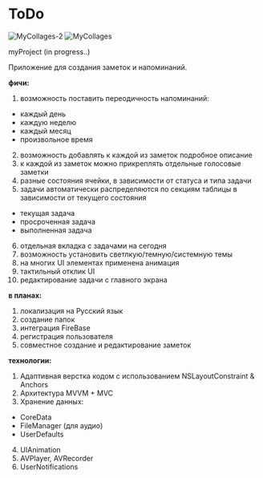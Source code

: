 # ToDo
![MyCollages-2](https://user-images.githubusercontent.com/97259692/192172196-5d35bcdf-ee6d-4182-a7e6-18c9d86b5c0e.png)
![MyCollages](https://user-images.githubusercontent.com/97259692/192172137-cb3139f1-75a1-408b-a56a-edf8aa3eb0aa.png)


myProject (in progress..)

Приложение для создания заметок и напоминаний. 

**фичи:**
1. возможность поставить переодичность напоминаний:
 - каждый день
- каждую неделю
- каждый месяц
- произвольное время
2. возможность добавлять к каждой из заметок подробное описание
3. к каждой из заметок можно прикреплять отдельные голосовые заметки
4. разные состояния ячейки, в зависимости от статуса и типа задачи
5. задачи автоматически распределяются по секциям таблицы в зависимости от текущего состояния
- текущая задача
- просроченная задача
- выполненная задача
6. отдельная вкладка с задачами на сегодня
7. возможность установить светлкую/темную/системную темы
8. на многих UI элементах применена анимация
9. тактильный отклик UI
10. редактирование задачи с главного экрана

**в планах:**
1. локализация на Русский язык
2. создание папок
3. интеграция FireBase
4. регистрация пользователя
4. совместное создание и редактирование заметок

**технологии:**

1. Адаптивная верстка кодом с использованием NSLayoutConstraint & Anchors
2. Архитектура MVVM + MVC
3. Хранение данных:
- CoreData
- FileManager (для аудио)
- UserDefaults
4. UIAnimation
5. AVPlayer, AVRecorder
6. UserNotifications



